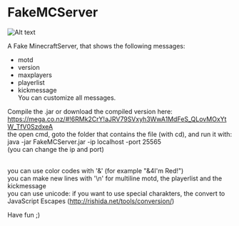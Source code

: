 FakeMCServer
============

![Alt text](http://image-upload.de/image/fJMilM/4fe71c6994.png)

A Fake MinecraftServer, that shows the following messages:
* motd
* version
* maxplayers
* playerlist
* kickmessage<br />
You can customize all messages.

Compile the .jar or download the compiled version here: https://mega.co.nz/#!6RMk2CrY!aJRV79SVxyh3WwA1MdFeS_QLovMOxYtW_TfV0SzdxeA<br />
the open cmd, goto the folder that contains the file (with cd), and run it with:<br />
java -jar FakeMCServer.jar -ip localhost -port 25565<br />
(you can change the ip and port)<br />
<br />

you can use color codes with '&' (for example "&4I'm Red!")<br />
you can make new lines with '\n' for multiline motd, the playerlist and the kickmessage<br />
you can use unicode: if you want to use special charakters, the convert to JavaScript Escapes (http://rishida.net/tools/conversion/)<br />

Have fun ;)

